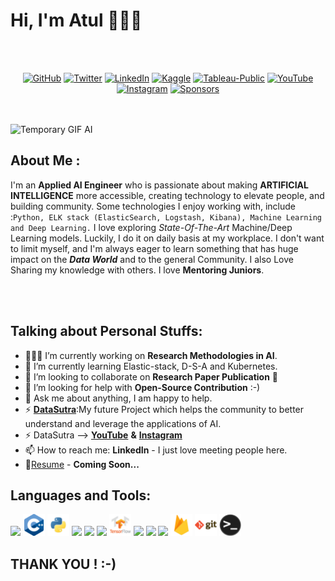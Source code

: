 # Hi, I'm Atul 👋🏾‍💻


<br />
<br />

<p align="center">
	<a href="https://github.com/Atul-Anand-Jha"><img src="https://img.shields.io/github/followers/Atul-Anand-Jha.svg?label=GitHub&style=social" alt="GitHub" height="20"></a>
	<a href="https://twitter.com/Atul_Anand_Jha"><img src="https://img.shields.io/twitter/follow/Atul_Anand_Jha?label=Twitter&style=social" alt="Twitter" height="20"></a>
	<a href="https://www.linkedin.com/in/atul-anand-jha"><img src="https://img.shields.io/badge/LinkedIn--_.svg?style=social&logo=linkedin" alt="LinkedIn" height="20"></a>
	<a href="https://www.kaggle.com/atulanandjha"><img src="https://img.shields.io/badge/Kaggle-EXPERT-purple.svg?style=plastic&logo=kaggle" alt="Kaggle" height="20"></a>
	<a href="https://public.tableau.com/profile/atul.anand3150#!/"><img src="https://img.shields.io/badge/TABLEAU-WIZARD-skyblue.svg?style=plastic&logo=tableau" alt="Tableau-Public" height="20"></a>
	<a href="https://www.youtube.com/channel/UCmBvVHMoPysYHalk_EmDJYg"><img src="https://img.shields.io/badge/DataSutra--_.svg?style=social&logo=youtube" alt="YouTube" height="20"></a>
	<a href="https://www.instagram.com/data_sutra/?hl=en"><img src="https://img.shields.io/badge/instagram--_.svg?style=social&logo=instagram" alt="Instagram" height="20"></a>
	<a href="https://github.com/sponsors/Atul-Anand-Jha"><img src="https://img.shields.io/badge/Sponsors--_.svg?style=social&logo=github&logoColor=EA4AAA" alt="Sponsors" height="20"></a>
</p>

<br />
<br />

<img src="https://swisscognitive.ch/wp/wp-content/uploads/2016/12/anim_brain_side_header.gif" alt="Temporary GIF AI">

<br />

## About Me : 

I'm an **Applied AI Engineer** who is passionate about making **ARTIFICIAL INTELLIGENCE** more accessible, creating technology to elevate people, and building community. Some technologies I enjoy working with, include :`Python, ELK stack (ElasticSearch, Logstash, Kibana), Machine Learning and Deep Learning.` I love exploring *State-Of-The-Art* Machine/Deep Learning models. Luckily, I do it on daily basis at my workplace. I don't want to limit myself, and I'm always eager to learn something that has huge impact on the ***Data World*** and to the general Community. I also Love Sharing my knowledge with others. I love **Mentoring Juniors**.


<br />
<br />
  
## **Talking about Personal Stuffs:**

- 👨🏽‍💻 I’m currently working on **Research Methodologies in AI**.
- 🌱 I’m currently learning Elastic-stack, D-S-A and Kubernetes.
- 👯 I’m looking to collaborate on **Research Paper Publication** 🤝
- 🤔 I’m looking for help with **Open-Source Contribution** :-)
- 💬 Ask me about anything, I am happy to help.
- ⚡️ [**DataSutra**](https://www.youtube.com/channel/UCmBvVHMoPysYHalk_EmDJYg):My future Project which helps the community to better understand and leverage the applications of AI. 
- ⚡️ DataSutra --> [**YouTube**](https://www.youtube.com/channel/UCmBvVHMoPysYHalk_EmDJYg) **&** [**Instagram**](https://www.instagram.com/data_sutra/?hl=en)
- 📫 How to reach me: **LinkedIn** - I just love meeting people here.
- 📝[Resume]() - **Coming Soon...**

## **Languages and Tools:**  

<code><img height="35" src="https://upload.wikimedia.org/wikipedia/commons/thumb/1/10/CSS3_and_HTML5_logos_and_wordmarks.svg/791px-CSS3_and_HTML5_logos_and_wordmarks.svg.png"></code>
<code><img height="35" src="https://raw.githubusercontent.com/github/explore/80688e429a7d4ef2fca1e82350fe8e3517d3494d/topics/cpp/cpp.png"></code>
<code><img height="35" src="https://raw.githubusercontent.com/github/explore/80688e429a7d4ef2fca1e82350fe8e3517d3494d/topics/python/python.png"></code>
<code><img height="35" src="https://cdn.iconscout.com/icon/free/png-512/aws-1869025-1583149.png"></code>
<code><img height="35" src="https://e7.pngegg.com/pngimages/308/987/png-clipart-google-cloud-logo-google-cloud-platform-cloud-computing-bigquery-google-storage-google-text-service-thumbnail.png"></code>
<code><img height="35" src="https://idroot.us/wp-content/uploads/2018/02/elk-stack-logo.png"></code>
<code><img height="35" src="https://raw.githubusercontent.com/github/explore/80688e429a7d4ef2fca1e82350fe8e3517d3494d/topics/tensorflow/tensorflow.png"></code>
<code><img height="35" src="https://banner2.cleanpng.com/20180604/zib/kisspng-tableau-software-computer-software-data-visualizat-software-5b15522a35dd62.3640237115281239462206.jpg"></code>
<code><img height="35" src="https://avatars0.githubusercontent.com/u/5429470?s=200&v=4"></code>
<code><img height="35" src="https://kubernetes.io/images/favicon.png"></code>
<code><img height="35" src="https://raw.githubusercontent.com/github/explore/80688e429a7d4ef2fca1e82350fe8e3517d3494d/topics/firebase/firebase.png"></code>
<code><img height="35" src="https://raw.githubusercontent.com/github/explore/80688e429a7d4ef2fca1e82350fe8e3517d3494d/topics/git/git.png"></code>
<code><img height="35" src="https://raw.githubusercontent.com/github/explore/80688e429a7d4ef2fca1e82350fe8e3517d3494d/topics/terminal/terminal.png"></code>


## THANK YOU ! :-)
